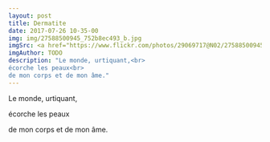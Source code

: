 ```yaml
---
layout: post
title: Dermatite
date: 2017-07-26 10-35-00
img: img/27588500945_752b8ec493_b.jpg
imgSrc: <a href="https://www.flickr.com/photos/29069717@N02/27588500945">Flickr</a>
imgAuthor: TODO
description: "Le monde, urtiquant,<br>
écorche les peaux<br>
de mon corps et de mon âme."
---
```

Le monde, urtiquant,

écorche les peaux

de mon corps et de mon âme.
